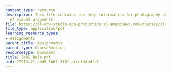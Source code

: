 ```yaml
---
content_type: resource
description: This file contains the help information for photography and construction
  of visual arguments.
file: https://ol-ocw-studio-app-production.s3.amazonaws.com/courses/11-204-planning-communications-and-digital-media-fall-2004/27913a21ebd53b6f3f81afccfd4bdfc7_lab2_help.pdf
file_type: application/pdf
learning_resource_types:
- Assignments
parent_title: Assignments
parent_type: CourseSection
resourcetype: Document
title: lab2_help.pdf
uid: 27913a21-ebd5-3b6f-3f81-afccfd4bdfc7
---
```


